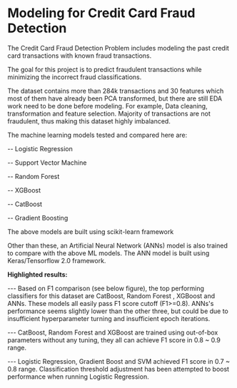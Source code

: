 # Modeling for Credit Card Fraud Detection

The Credit Card Fraud Detection Problem includes modeling the past credit card transactions with known fraud transactions. 

The goal for this project is to predict fraudulent transactions while minimizing the incorrect fraud classifications.

The dataset contains more than 284k transactions and 30 features which most of them have already been PCA transformed, but there are still EDA work need to be done before modeling.
For example, Data cleaning, transformation and feature selection. Majority of transactions are not fraudulent, thus making this dataset highly imbalanced.

The machine learning models tested and compared here are: 

   -- Logistic Regression
   
   -- Support Vector Machine
   
   -- Random Forest
   
   -- XGBoost
   
   -- CatBoost
   
   -- Gradient Boosting

The above models are built using scikit-learn framework

Other than these, an Artificial Neural Network (ANNs) model is also trained to compare with the above ML models. The ANN model is built using Keras/Tensorflow 2.0 framework. 




**Highlighted results:**

---  Based on F1 comparison (see below figure), the top performing classifiers for this dataset are CatBoost, Random Forest , XGBoost and ANNs. These models all easily pass F1 score cutoff (F1>=0.8). ANNs's performance seems slightly lower than the other three, but could be due to insufficient hyperparameter turning and insufficient epoch iterations.  

---  CatBoost, Random Forest and XGBoost are trained using out-of-box parameters without any tuning, they all can achieve F1 score in 0.8 ~ 0.9 range.

---  Logistic Regression, Gradient Boost and SVM achieved F1 score in 0.7 ~ 0.8 range. Classification threshold adjustment has been attempted to boost performance when running Logistic Regression. 



